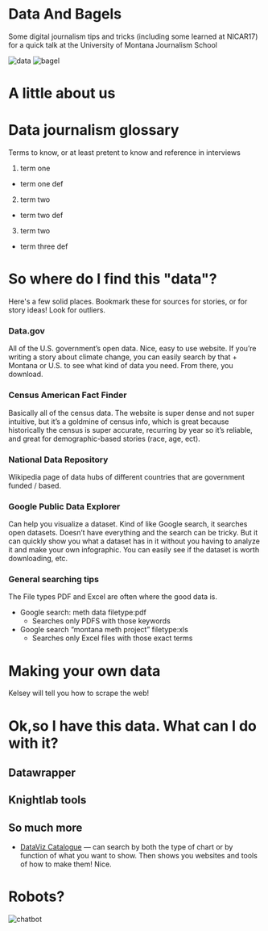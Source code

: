# Data And Bagels
Some digital journalism tips and tricks (including some learned at NICAR17) for a quick talk at the University of Montana Journalism School 

![data](https://media.giphy.com/media/CFkeus3K7NXBS/giphy.gif) ![bagel](https://media.giphy.com/media/ORYgct7M6YynC/giphy.gif)

# A little about us

# Data journalism glossary
Terms to know, or at least pretent to know and reference in interviews

1. term one
  * term one def
  
2. term two
* term two def 
  
3. term two
  * term three def
  
  
  
# So where do I find this "data"?
Here's a few solid places. Bookmark these for sources for stories, or for story ideas! Look for outliers.

### Data.gov
All of the U.S. government’s open data. Nice, easy to use website. If you’re writing a story about climate change, you can easily search by that + Montana or U.S. to see what kind of data you need. From there, you download. 

### Census American Fact Finder
Basically all of the census data. The website is super dense and not super intuitive, but it’s a goldmine of census info, which is great because historically the census is super accurate, recurring by year so it’s reliable, and great for demographic-based stories (race, age, ect). 

### National Data Repository 
Wikipedia page of data hubs of different countries that are government funded / based. 

### Google Public Data Explorer
Can help you visualize a dataset. Kind of like Google search, it searches open datasets. Doesn’t have everything and the search can be tricky. But it can quickly show you what a dataset has in it without you having to analyze it and make your own infographic. You can easily see if the dataset is worth downloading, etc. 

### General searching tips
The File types PDF and Excel are often where the good data is.
* Google search: meth data filetype:pdf
  * Searches only PDFS with those keywords 
* Google search “montana meth project” filetype:xls 
  * Searches only Excel files with those exact terms
  
# Making your own data
Kelsey will tell you how to scrape the web! 

# Ok,so I have this data. What can I do with it?
## Datawrapper
## Knightlab tools
## So much more
 * [DataViz Catalogue](http://datavizcatalogue.com/) — can search by both the type of chart or by function of what you want to show. Then shows you websites and tools of how to make them! Nice. 

# Robots? 
![chatbot](https://media.giphy.com/media/NHIecaiSc7YjK/giphy.gif)



